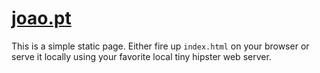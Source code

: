 # [joao.pt](http://joao.pt)

This is a simple static page. Either fire up `index.html` on your browser or serve it locally using your favorite local tiny hipster web server.
